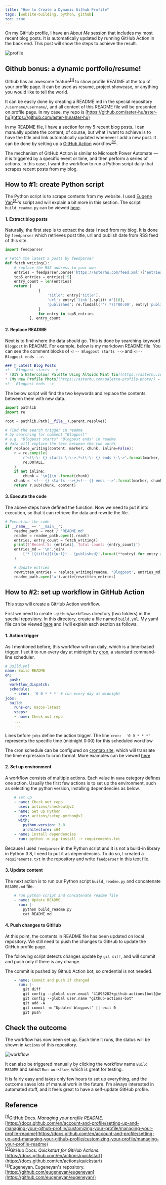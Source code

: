 ```yaml
---
title: "How to Create a Dynamic Github Profile"
tags: [website-building, python, github]
toc: true
---
```


On my GitHub profile, I have an *About Me* session that includes my most recent blog posts. It is automatically updated by running GitHub Action in the back end. This post will show the steps to achieve the result.

![profile](profile.png)

## Github bonus: a dynamic portfolio/resume!

Github has an awesome feature<sup id="profile">[[1]](#reference)</sup> to show profile README at the top of your profile page. It can be used as resume, project showcase, or anything you would like to tell the world.

It can be easily done by creating a README.md in the special repository `/username/username/`, and all content of this README file will be presented on profile page. In my case, my repo is [https://github.com/aster-hu/aster-hu](https://github.com/aster-hu/aster-hu)

In my README file, I have a section for my 5 recent blog posts. I can manually update the content, of course, but what I want to achieve is to have the title and link automatically updated whenever I add a new post. It can be done by setting up a [GitHub Action](https://docs.github.com/en/actions/quickstart) workflow<sup id="githubaction">[[2]](#reference)</sup>.

The mechanism of GitHub Action is similar to Microsoft Power Automate — it is triggered by a specific event or time, and then perform a series of actions. In this case, I want the workflow to run a Python script daily that scrapes recent posts from my blog.

## How to #1: create Python script

The Python script is to scrape contents from my website. I used [Eugene Yan](https://github.com/eugeneyan/eugeneyan/)<sup id="script">[[3]](#reference)</sup>'s script and will explain a bit more in this section. The script `build_readme.py` can be viewed [here](https://github.com/aster-hu/aster-hu/blob/main/build_readme.py).

#### 1. Extract blog posts

Naturally, the first step is to extract the data I need from my blog. It is done by `feedparser` which retrieves post title, url and publish date from RSS feed of this site.

```python
import feedparser

# Fetch the latest 5 posts by feedparser
def fetch_writing():
    # replace the RSS address to your own
    entries = feedparser.parse('https://asterhu.com/feed.xml')['entries']
    top5_entries = entries[:5]
    entry_count = len(entries)
    return [
               {
                   'title': entry['title'],
                   'url': entry['link'].split('#')[0],
                   'published': re.findall(r'(.*?)T00:00', entry['published'])[0]
               }
               for entry in top5_entries
           ], entry_count
```

#### 2. Replace README

Next is to find where the data should go. This is done by searching keyword `Blogpost` in README. For example, below is my markdown README file. You can see the comment blocks of `<!-- Blogpost starts -->` and `<!-- Blogpost ends -->`.

```markdown
### 🔖 Latest Blog Posts
<!-- Blogpost starts -->
* [DIY a Watercolour Palette Using Altoids Mint Tin](https://asterhu.com/DIY-altoid-tin-watercolour-palette/) - 2021-08-27
* [My New Profile Photo](https://asterhu.com/palette-profile-photo/) - 2021-08-15
<!-- Blogpost ends -->
```

The below script will find the two keywords and replace the contents between them with new data.

```python
import pathlib
import re

root = pathlib.Path(__file__).parent.resolve()

# Find the search trigger in readme
# by searching for comment "Blogpost"
# e.g. "Blogpost starts" "Blogpost ends" in readme
# data will replace the text between the two words
def replace_writing(content, marker, chunk, inline=False):
    r = re.compile(
        r'<!\-\- {} starts \-\->.*<!\-\- {} ends \-\->'.format(marker, marker),
        re.DOTALL,
    )
    if not inline:
        chunk = '\n{}\n'.format(chunk)
    chunk = '<!-- {} starts -->{}<!-- {} ends -->'.format(marker, chunk, marker)
    return r.sub(chunk, content)
```

#### 3. Execute the code

The above steps have defined the function. Now we need to put it into execution, so that it can retrieve the data and rewrite the file.

```python
# Execution the code
if __name__ == '__main__':
    readme_path = root / 'README.md'
    readme = readme_path.open().read()
    entries, entry_count = fetch_writing()
    print(f'Recent 5: {entries}, Total count: {entry_count}')
    entries_md = '\n'.join(
        ['* [{title}]({url}) - {published}'.format(**entry) for entry in entries]
    )

    # Update entries
    rewritten_entries = replace_writing(readme, 'Blogpost', entries_md)
    readme_path.open('w').write(rewritten_entries)
```

## How to #2: set up workflow in GitHub Action

This step will create a GitHub Action workflow.

First we need to create `.github/workflows` directory (two folders) in the special repository. In this directory, create a file named `build.yml`. My yaml file can be viewed [here](https://github.com/aster-hu/aster-hu/blob/main/.github/workflows/build.yml) and I will explain each section as follows.

#### 1. Action trigger

As I mentioned before, this workflow will run daily, which is a time-based trigger. I set it to run every day at midnight by [cron](https://crontab.guru/), a standard command-line scheduler.

```yml
# Build.yml
name: Build README
on:
  push:
  workflow_dispatch:
  schedule:
    - cron:  '0 0 * * *' # run every day at midnight
jobs:
  build:
    runs-on: macos-latest
    steps:
    - name: Check out repo
    ...
    ...
```

Lines before `jobs` define the action trigger. The line `cron:  '0 0 * * *'` represents the specific time (midnight 0:00) for this scheduled workflow.

The cron schedule can be configured on [crontab site](https://crontab.guru/), which will translate the time expression to cron format. More examples can be viewed [here](https://crontab.guru/examples.html).

#### 2. Set up environment

A workflow consists of multiple actions. Each value in `name` category defines one action. Usually the first few actions is to set up the environment, such as selecting the python version, installing dependencies as below.

```yml
    # set up
    - name: Check out repo
      uses: actions/checkout@v2
    - name: Set up Python
      uses: actions/setup-python@v2
      with:
        python-version: 3.8
        architecture: x64
    - name: Install dependencies
      run: python -m pip install -r requirements.txt
```

Because I used `feedparser` in the Python script and it is not a build-in library in Python 3.8, I need to put it as dependencies. To do so, I created a `requirements.txt` in the repository and write `feedparser` in [this text file](https://github.com/aster-hu/aster-hu/blob/main/requirements.txt).

#### 3. Update content

The next action is to run our Python script `build_readme.py` and concatenate `README.md` file.

```yml
    # run python script and concatenate readme file
    - name: Update README
      run: |-
        python build_readme.py
        cat README.md
```

#### 4. Push changes to GitHub

At this point, the contents in README file has been updated on local repository. We still need to push the changes to GitHub to update the GitHub profile page. 

The following script detects changes update by `git diff`, and will commit and push only if there is any change.

The commit is pushed by Github Action bot, so credential is not needed.

```yml
    - name: Commit and push if changed
      run: |-
        git diff
        git config --global user.email "41898282+github-actions[bot]@users.noreply.github.com"
        git config --global user.name "github-actions-bot"
        git add -A
        git commit -m "Updated blogpost" || exit 0
        git push
```

## Check the outcome

The workflow has now been set up. Each time it runs, the status will be shown in `Actions` of this repository. 

![workflow](workflow.png)

It can also be triggered manually by clicking the workflow name `Build README` and select `Run workflow`, which is great for testing.

It is fairly easy and takes only few hours to set up everything, and the outcome saves lots of manual work in the future. I'm always interested in automated stuff, and it feels great to have a self-update GitHub profile.

## Reference

<sup>[[1]](#profile)</sup>GitHub Docs. *Managing your profile README*. [https://docs.github.com/en/account-and-profile/setting-up-and-managing-your-github-profile/customizing-your-profile/managing-your-profile-readme](https://docs.github.com/en/account-and-profile/setting-up-and-managing-your-github-profile/customizing-your-profile/managing-your-profile-readme)  
<sup>[[2]](#githubaction)</sup>GitHub Docs. *Quickstart for GitHub Actions*. [https://docs.github.com/en/actions/quickstart](https://docs.github.com/en/actions/quickstart)  
<sup>[[3]](#script)</sup>Eugeneyan. Eugeneyan's repository. [https://github.com/eugeneyan/eugeneyan](https://github.com/eugeneyan/eugeneyan/)